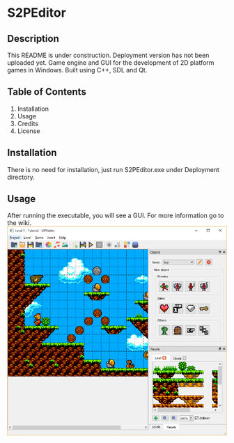 # S2PEditor
## Description
This README is under construction. Deployment version has not been uploaded yet.
Game engine and GUI for the development of 2D platform games in Windows. Built using C++, SDL and Qt.
## Table of Contents
1. Installation
1. Usage
1. Credits
1. License
## Installation
There is no need for installation, just run S2PEditor.exe under Deployment directory.
## Usage
After running the executable, you will see a GUI. For more information go to the wiki.
![Screenshot 1](S2PEditor/assets/images/screenshot1.png)



